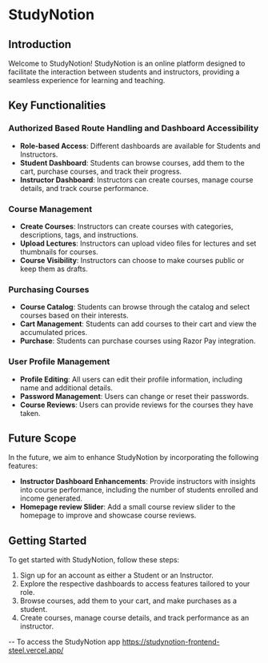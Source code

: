 # StudyNotion

## Introduction
Welcome to StudyNotion! StudyNotion is an online platform designed to facilitate the interaction between students and instructors, providing a seamless experience for learning and teaching.

## Key Functionalities

### Authorized Based Route Handling and Dashboard Accessibility
- **Role-based Access**: Different dashboards are available for Students and Instructors.
- **Student Dashboard**: Students can browse courses, add them to the cart, purchase courses, and track their progress.
- **Instructor Dashboard**: Instructors can create courses, manage course details, and track course performance.

### Course Management
- **Create Courses**: Instructors can create courses with categories, descriptions, tags, and instructions.
- **Upload Lectures**: Instructors can upload video files for lectures and set thumbnails for courses.
- **Course Visibility**: Instructors can choose to make courses public or keep them as drafts.

### Purchasing Courses
- **Course Catalog**: Students can browse through the catalog and select courses based on their interests.
- **Cart Management**: Students can add courses to their cart and view the accumulated prices.
- **Purchase**: Students can purchase courses using Razor Pay integration.

### User Profile Management
- **Profile Editing**: All users can edit their profile information, including name and additional details.
- **Password Management**: Users can change or reset their passwords.
- **Course Reviews**: Users can provide reviews for the courses they have taken.

## Future Scope
In the future, we aim to enhance StudyNotion by incorporating the following features:
- **Instructor Dashboard Enhancements**: Provide instructors with insights into course performance, including the number of students enrolled and income generated.
- **Homepage review Slider**: Add a small course review slider to the homepage to improve and showcase course reviews.

## Getting Started
To get started with StudyNotion, follow these steps:
1. Sign up for an account as either a Student or an Instructor.
2. Explore the respective dashboards to access features tailored to your role.
3. Browse courses, add them to your cart, and make purchases as a student.
4. Create courses, manage course details, and track performance as an instructor.

-- To access the StudyNotion app
https://studynotion-frontend-steel.vercel.app/
